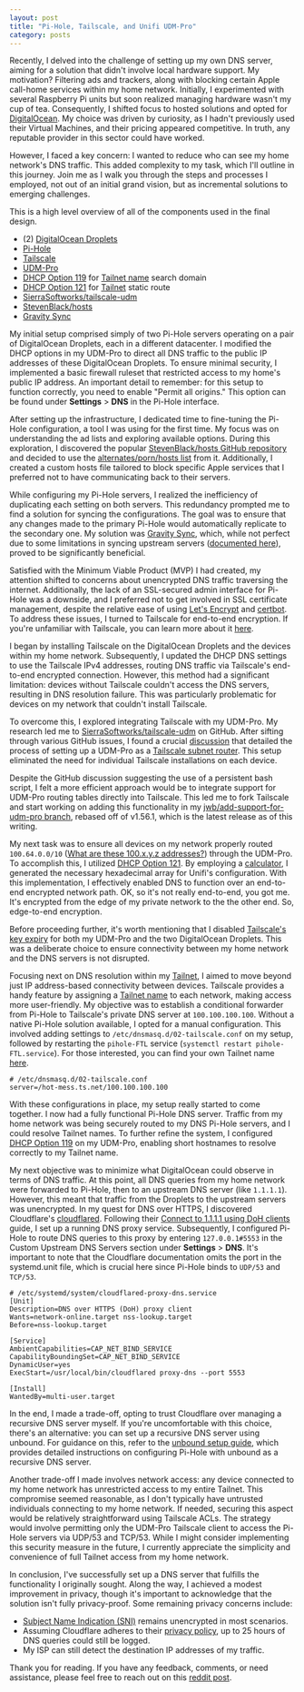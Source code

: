 ```yaml
---
layout: post
title: "Pi-Hole, Tailscale, and Unifi UDM-Pro"
category: posts
---
```


Recently, I delved into the challenge of setting up my own DNS server, aiming
for a solution that didn't involve local hardware support. My motivation?
Filtering ads and trackers, along with blocking certain Apple call-home services
within my home network. Initially, I experimented with several Raspberry Pi
units but soon realized managing hardware wasn't my cup of tea. Consequently, I
shifted focus to hosted solutions and opted for [DigitalOcean][26]. My choice
was driven by curiosity, as I hadn't previously used their Virtual Machines, and
their pricing appeared competitive. In truth, any reputable provider in this
sector could have worked.

However, I faced a key concern: I wanted to reduce who can see my home network's
DNS traffic.  This added complexity to my task, which I'll outline in this
journey. Join me as I walk you through the steps and processes I employed, not
out of an initial grand vision, but as incremental solutions to emerging
challenges.

This is a high level overview of all of the components used in the final design.

- (2) [DigitalOcean Droplets][2]
- [Pi-Hole][3]
- [Tailscale][4]
- [UDM-Pro][5]
- [DHCP Option 119][21] for [Tailnet name][20] search domain
- [DHCP Option 121][7] for [Tailnet][1] static route
- [SierraSoftworks/tailscale-udm][10]
- [StevenBlack/hosts][11]
- [Gravity Sync][13]

My initial setup comprised simply of two Pi-Hole servers operating on a
pair of DigitalOcean Droplets, each in a different datacenter. I modified
the DHCP options in my UDM-Pro to direct all DNS traffic to the public IP
addresses of these DigitalOcean Droplets. To ensure minimal security, I
implemented a basic firewall ruleset that restricted access to my home's public
IP address. An important detail to remember: for this setup to function
correctly, you need to enable "Permit all origins." This option can be found
under **Settings** > **DNS** in the Pi-Hole interface.

After setting up the infrastructure, I dedicated time to fine-tuning the
Pi-Hole configuration, a tool I was using for the first time. My focus was
on understanding the ad lists and exploring available options. During this
exploration, I discovered the popular [StevenBlack/hosts GitHub repository][11]
and decided to use the [alternates/porn/hosts list][12] from it.  Additionally,
I created a custom hosts file tailored to block specific Apple services that I
preferred not to have communicating back to their servers.

While configuring my Pi-Hole servers, I realized the inefficiency of
duplicating each setting on both servers. This redundancy prompted me to find a
solution for syncing the configurations. The goal was to ensure that any changes
made to the primary Pi-Hole would automatically replicate to the secondary
one. My solution was [Gravity Sync][13], which, while not perfect due to some
limitations in syncing upstream servers ([documented here][22]), proved to be
significantly beneficial.

Satisfied with the Minimum Viable Product (MVP) I had created, my attention
shifted to concerns about unencrypted DNS traffic traversing the internet.
Additionally, the lack of an SSL-secured admin interface for Pi-Hole was a
downside, and I preferred not to get involved in SSL certificate management,
despite the relative ease of using [Let's Encrypt][14] and [certbot][15]. To
address these issues, I turned to Tailscale for end-to-end encryption. If
you're unfamiliar with Tailscale, you can learn more about it [here][16].

I began by installing Tailscale on the DigitalOcean Droplets and the
devices within my home network. Subsequently, I updated the DHCP DNS settings to
use the Tailscale IPv4 addresses, routing DNS traffic via Tailscale's
end-to-end encrypted connection. However, this method had a significant
limitation: devices without Tailscale couldn't access the DNS servers,
resulting in DNS resolution failure. This was particularly problematic for
devices on my network that couldn't install Tailscale.

To overcome this, I explored integrating Tailscale with my UDM-Pro. My
research led me to [SierraSoftworks/tailscale-udm][10] on GitHub. After sifting
through various GitHub issues, I found a crucial [discussion][9] that detailed
the process of setting up a UDM-Pro as a [Tailscale subnet router][18].
This setup eliminated the need for individual Tailscale installations on
each device.

Despite the GitHub discussion suggesting the use of a persistent bash script, I
felt a more efficient approach would be to integrate support for UDM-Pro
routing tables directly into Tailscale. This led me to fork Tailscale and start
working on adding this functionality in my [jwb/add-support-for-udm-pro
branch][23], rebased off of v1.56.1, which is the latest release as of this
writing.

My next task was to ensure all devices on my network properly routed
`100.64.0.0/10` ([What are these 100.x.y.z addresses?][19]) through the UDM-Pro.
To accomplish this, I utilized [DHCP Option 121][7]. By employing a
[calculator][6], I generated the necessary hexadecimal array for Unifi's
configuration. With this implementation, I effectively enabled DNS to function
over an end-to-end encrypted network path. OK, so it's not really end-to-end,
you got me. It's encrypted from the edge of my private network to the the other
end. So, edge-to-end encryption.

Before proceeding further, it's worth mentioning that I disabled [Tailscale's
key expiry][27] for both my UDM-Pro and the two DigitalOcean Droplets. This
was a deliberate choice to ensure connectivity between my home network and the
DNS servers is not disrupted.

Focusing next on DNS resolution within my [Tailnet][1], I aimed to move beyond
just IP address-based connectivity between devices. Tailscale provides a
handy feature by assigning a [Tailnet name][20] to each network, making access
more user-friendly. My objective was to establish a conditional forwarder from
Pi-Hole to Tailscale's private DNS server at `100.100.100.100`. Without a
native Pi-Hole solution available, I opted for a manual configuration. This
involved adding settings to `/etc/dnsmasq.d/02-tailscale.conf` on my setup,
followed by restarting the `pihole-FTL` service (`systemctl restart
pihole-FTL.service`). For those interested, you can find your own Tailnet name
[here][24].

```text
# /etc/dnsmasq.d/02-tailscale.conf
server=/hot-mess.ts.net/100.100.100.100
```

With these configurations in place, my setup really started to come together. I
now had a fully functional Pi-Hole DNS server. Traffic from my home network
was being securely routed to my DNS Pi-Hole servers, and I could resolve Tailnet
names.  To further refine the system, I configured [DHCP Option 119][21] on my
UDM-Pro, enabling short hostnames to resolve correctly to my Tailnet name.

My next objective was to minimize what DigitalOcean could observe in terms of
DNS traffic. At this point, all DNS queries from my home network were forwarded
to Pi-Hole, then to an upstream DNS server (like `1.1.1.1`). However, this
meant that traffic from the Droplets to the upstream servers was unencrypted. In
my quest for DNS over HTTPS, I discovered Cloudflare's [cloudflared][8].
Following their [Connect to 1.1.1.1 using DoH clients][8] guide, I set up a
running DNS proxy service. Subsequently, I configured Pi-Hole to route DNS
queries to this proxy by entering `127.0.0.1#5553` in the Custom Upstream DNS
Servers section under **Settings** > **DNS**. It's important to note that the
Cloudflare documentation omits the port in the systemd.unit file, which is
crucial here since Pi-Hole binds to `UDP/53` and `TCP/53`.

```
# /etc/systemd/system/cloudflared-proxy-dns.service
[Unit]
Description=DNS over HTTPS (DoH) proxy client
Wants=network-online.target nss-lookup.target
Before=nss-lookup.target

[Service]
AmbientCapabilities=CAP_NET_BIND_SERVICE
CapabilityBoundingSet=CAP_NET_BIND_SERVICE
DynamicUser=yes
ExecStart=/usr/local/bin/cloudflared proxy-dns --port 5553

[Install]
WantedBy=multi-user.target
```

In the end, I made a trade-off, opting to trust Cloudflare over managing a
recursive DNS server myself. If you're uncomfortable with this choice, there's
an alternative: you can set up a recursive DNS server using unbound. For
guidance on this, refer to the [unbound setup guide][25], which provides
detailed instructions on configuring Pi-Hole with unbound as a recursive DNS
server.

Another trade-off I made involves network access: any device connected to my
home network has unrestricted access to my entire Tailnet. This compromise
seemed reasonable, as I don't typically have untrusted individuals connecting to
my home network. If needed, securing this aspect would be relatively
straightforward using Tailscale ACLs. The strategy would involve permitting only
the UDM-Pro Tailscale client to access the Pi-Hole servers via UDP/53 and
TCP/53. While I might consider implementing this security measure in the future,
I currently appreciate the simplicity and convenience of full Tailnet access
from my home network.

In conclusion, I've successfully set up a DNS server that fulfills the
functionality I originally sought. Along the way, I achieved a modest
improvement in privacy, though it's important to acknowledge that the solution
isn't fully privacy-proof. Some remaining privacy concerns include:

- [Subject Name Indication (SNI)][28] remains unencrypted in most scenarios.
- Assuming Cloudflare adheres to their [privacy policy][29], up to 25 hours of DNS queries could still be logged.
- My ISP can still detect the destination IP addresses of my traffic.

Thank you for reading. If you have any feedback, comments, or need assistance,
please feel free to reach out on this [reddit post][30].

[1]: https://tailscale.com/kb/1136/tailnet/
[2]: https://www.digitalocean.com/products/droplets
[3]: https://pi-hole.net/
[4]: https://tailscale.com/
[5]: https://store.ui.com/us/en/products/udm-pro
[6]: https://www.medo64.com/2018/01/configuring-classless-static-route-option/
[7]: https://datatracker.ietf.org/doc/html/rfc3442
[8]: https://developers.cloudflare.com/1.1.1.1/encryption/dns-over-https/dns-over-https-client/
[9]: https://github.com/SierraSoftworks/tailscale-udm/discussions/51
[10]: https://github.com/SierraSoftworks/tailscale-udm
[11]: https://github.com/StevenBlack/hosts
[12]: https://github.com/StevenBlack/hosts/raw/master/alternates/porn/hosts
[13]: https://github.com/vmstan/gravity-sync
[14]: https://letsencrypt.org/
[15]: https://certbot.eff.org/
[16]: https://tailscale.com/kb/1151/what-is-tailscale
[18]: https://tailscale.com/kb/1019/subnets
[19]: https://tailscale.com/kb/1015/100.x-addresses
[20]: https://tailscale.com/kb/1217/tailnet-name
[21]: https://datatracker.ietf.org/doc/html/rfc3397
[22]: https://github.com/vmstan/gravity-sync/wiki#limitations
[23]: https://github.com/jasonwbarnett/tailscale/tree/jwb/add-support-for-udm-pro
[24]: https://login.tailscale.com/admin/dns
[25]: https://docs.pi-hole.net/guides/dns/unbound/
[26]: https://www.digitalocean.com/
[27]: https://tailscale.com/kb/1028/key-expiry
[28]: https://www.cloudflare.com/learning/ssl/what-is-sni/
[29]: https://www.cloudflare.com/privacypolicy/
[30]: https://www.reddit.com/r/pihole/comments/18su9du/story_time_pihole_tailscale_and_unifi_udmpro/
